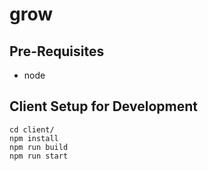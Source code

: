 # grow #

## Pre-Requisites ##
* node

## Client Setup for Development ##
```
cd client/
npm install
npm run build
npm run start
```
